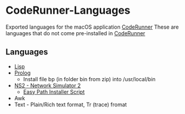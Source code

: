 # CodeRunner-Languages
Exported languages for the macOS application [CodeRunner](https://coderunnerapp.com)
These are languages that do not come pre-installed in [CodeRunner](https://coderunnerapp.com)

## Languages
- [Lisp](https://sourceforge.net/projects/clisp/)
- [Prolog](https://code.google.com/archive/p/binprolog/)
  - Install file bp (in folder bin from zip) into /usr/local/bin
- [NS2 - Network Simulator 2](http://myns2work.blogspot.in/2013/08/installing-ns-235-on-mountain-lion-and.html)
  - [Easy Path Installer Script](https://gist.github.com/TaylerUva/c36e0fdd2e51fe64fe4e3f20e6feed85)
- Awk
- Text - Plain/Rich text format, Tr (trace) fromat
